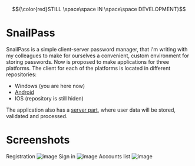 $${\color{red}STILL \space\space IN \space\space DEVELOPMENT}$$
# SnailPass
SnailPass is a simple client-server password manager, that i'm writing with my colleagues to make for ourselves a convenient, custom environment for storing passwords.
Now is proposed to make applications for three platforms. The client for each of the platforms is located in different repositories:
- Windows (you are here now)
- [Android](https://github.com/IlyaYDen/SnailPasswordManager)
- IOS (repository is still hiden)
<!-- -->
The application also has a [server part](https://github.com/rebmanop/SnailPass-REST-API), where user data will be stored, validated and processed.

# Screenshots
Registration
![image](https://user-images.githubusercontent.com/90569114/192387721-c53e50b8-1c83-43aa-a37e-35c331767812.png)
Sign in
![image](https://user-images.githubusercontent.com/90569114/192387795-95bda620-a0fa-4bf7-93fd-e1093ccdac68.png)
Accounts list
![image](https://user-images.githubusercontent.com/90569114/192387867-bdea0a9c-5d48-454a-8a20-1cf4c65d4890.png)
